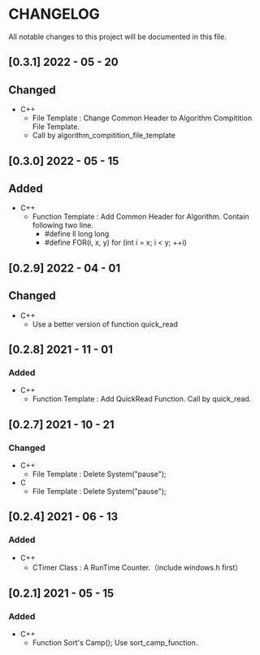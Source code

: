 # CHANGELOG
All notable changes to this project will be documented in this file.

## [0.3.1] 2022 - 05 - 20
## Changed
- C++
	* File Template : Change Common Header to Algorithm Compitition File Template. 
	* Call by algorithm_compitition_file_template

## [0.3.0] 2022 - 05 - 15
## Added
- C++
	* Function Template : Add Common Header for Algorithm. Contain following two line.
		* #define ll long long 
		* #define FOR(i, x, y) for (int i = x; i < y; ++i)

## [0.2.9] 2022 - 04 - 01
## Changed
- C++
	* Use a better version of function quick_read

## [0.2.8] 2021 - 11 - 01
### Added
- C++
	* Function Template : Add QuickRead Function. Call by quick_read.

## [0.2.7] 2021 - 10 - 21
### Changed
- C++
	* File Template : Delete System("pause");
- C
	* File Template : Delete System("pause");

## [0.2.4] 2021 - 06 - 13
### Added
- C++
	* CTimer Class : A RunTime Counter.（include windows.h first）

## [0.2.1] 2021 - 05 - 15  
### Added
- C++
	* Function Sort's Camp(); Use sort_camp_function.
